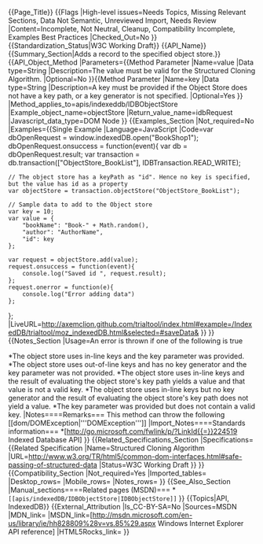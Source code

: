 {{Page_Title}}
{{Flags
|High-level issues=Needs Topics, Missing Relevant Sections, Data Not Semantic, Unreviewed Import, Needs Review
|Content=Incomplete, Not Neutral, Cleanup, Compatibility Incomplete, Examples Best Practices
|Checked_Out=No
}}
{{Standardization_Status|W3C Working Draft}}
{{API_Name}}
{{Summary_Section|Adds a record to the specified object store.}}
{{API_Object_Method
|Parameters={{Method Parameter
|Name=value
|Data type=String
|Description=The value must be valid for the Structured Cloning Algorithm.
|Optional=No
}}{{Method Parameter
|Name=key
|Data type=String
|Description=A key must be provided if the Object Store does not have a key path, or a key generator is not specified.
|Optional=Yes
}}
|Method_applies_to=apis/indexeddb/IDBObjectStore
|Example_object_name=objectStore
|Return_value_name=idbRequest
|Javascript_data_type=DOM Node
}}
{{Examples_Section
|Not_required=No
|Examples={{Single Example
|Language=JavaScript
|Code=var dbOpenRequest = window.indexedDB.open("BookShop1");
dbOpenRequest.onsuccess = function(event){
    var db = dbOpenRequest.result;
    var transaction = db.transaction(["ObjectStore_BookList"], IDBTransaction.READ_WRITE);	
	
	// The object store has a keyPath as "id". Hence no key is specified, but the value has id as a property
    var objectStore = transaction.objectStore("ObjectStore_BookList");
	
	// Sample data to add to the Object store
	var key = 10;
    var value = {
        "bookName": "Book-" + Math.random(),
        "author": "AuthorName",
        "id": key
    };
    
    var request = objectStore.add(value);
    request.onsuccess = function(event){
        console.log("Saved id ", request.result);
    };
    request.onerror = function(e){
		console.log("Error adding data")
    };
    
};
|LiveURL=http://axemclion.github.com/trialtool/index.html#example=/IndexedDB/trialtool/moz_indexedDB.html&selected=#saveData&
}}
}}
{{Notes_Section
|Usage=An error is thrown if one of the following is true

*The object store uses in-line keys and the key parameter was provided.
*The object store uses out-of-line keys and has no key generator and the key parameter was not provided.
*The object store uses in-line keys and the result of evaluating the object store's key path yields a value and that value is not a valid key.
*The object store uses in-line keys but no key generator and the result of evaluating the object store's key path does not yield a value.
*The key parameter was provided but does not contain a valid key.
|Notes====Remarks===
This method can throw the following [[dom/DOMException|'''DOMException''']]
|Import_Notes====Standards information===
*[http://go.microsoft.com/fwlink/p/?LinkId{{=}}224519 Indexed Database API]
}}
{{Related_Specifications_Section
|Specifications={{Related Specification
|Name=Structured Cloning Algorithm
|URL=http://www.w3.org/TR/html5/common-dom-interfaces.html#safe-passing-of-structured-data
|Status=W3C Working Draft
}}
}}
{{Compatibility_Section
|Not_required=Yes
|Imported_tables=
|Desktop_rows=
|Mobile_rows=
|Notes_rows=
}}
{{See_Also_Section
|Manual_sections====Related pages (MSDN)===
*<code>[[apis/indexedDB/IDBObjectStore|IDBObjectStore]]</code>
}}
{{Topics|API, IndexedDB}}
{{External_Attribution
|Is_CC-BY-SA=No
|Sources=MSDN
|MDN_link=
|MSDN_link=[http://msdn.microsoft.com/en-us/library/ie/hh828809%28v=vs.85%29.aspx Windows Internet Explorer API reference]
|HTML5Rocks_link=
}}